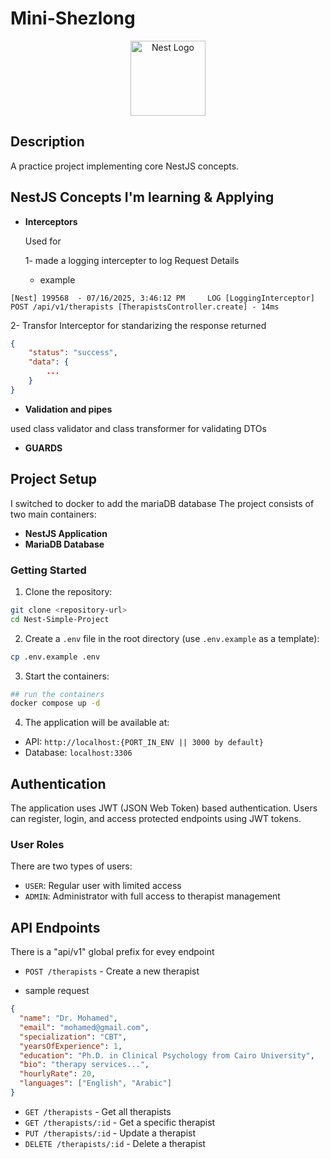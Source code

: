 # Mini-Shezlong

<p align="center">
  <a href="http://nestjs.com/" target="blank"><img src="https://nestjs.com/img/logo-small.svg" width="120" alt="Nest Logo" /></a>
</p>

## Description

A practice project implementing core NestJS concepts.

## NestJS Concepts I'm learning & Applying

- **Interceptors**

  Used for

  1- made a logging intercepter to log Request Details
  - example

```
[Nest] 199568  - 07/16/2025, 3:46:12 PM     LOG [LoggingInterceptor] POST /api/v1/therapists [TherapistsController.create] - 14ms
```

2- Transfor Interceptor for standarizing the response returned

```json
{
    "status": "success",
    "data": {
        ...
    }
}
```

- **Validation and pipes**

used class validator and class transformer for validating DTOs

- **GUARDS**

## Project Setup

I switched to docker to add the mariaDB database
The project consists of two main containers:

- **NestJS Application**
- **MariaDB Database**

### Getting Started

1. Clone the repository:

```bash
git clone <repository-url>
cd Nest-Simple-Project
```

2. Create a `.env` file in the root directory (use `.env.example` as a template):

```bash
cp .env.example .env
```

3. Start the containers:

```bash
## run the containers
docker compose up -d
```

4. The application will be available at:

- API: `http://localhost:{PORT_IN_ENV || 3000 by default}`
- Database: `localhost:3306`

## Authentication

The application uses JWT (JSON Web Token) based authentication. Users can register, login, and access protected endpoints using JWT tokens.

### User Roles

There are two types of users:

- `USER`: Regular user with limited access
- `ADMIN`: Administrator with full access to therapist management

## API Endpoints

There is a "api/v1" global prefix for evey endpoint

- `POST /therapists` - Create a new therapist

- sample request

```json
{
  "name": "Dr. Mohamed",
  "email": "mohamed@gmail.com",
  "specialization": "CBT",
  "yearsOfExperience": 1,
  "education": "Ph.D. in Clinical Psychology from Cairo University",
  "bio": "therapy services...",
  "hourlyRate": 20,
  "languages": ["English", "Arabic"]
}
```

- `GET /therapists` - Get all therapists
- `GET /therapists/:id` - Get a specific therapist
- `PUT /therapists/:id` - Update a therapist
- `DELETE /therapists/:id` - Delete a therapist
